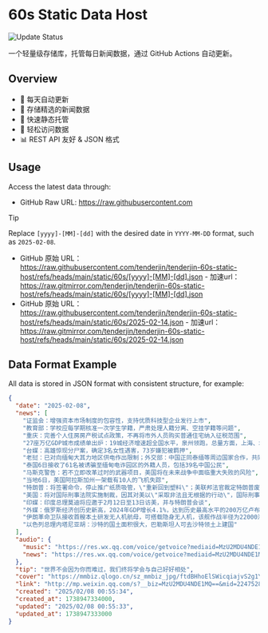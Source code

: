 # 60s Static Data Host

![Update Status](https://github.com/vikiboss/60s-static-host/workflows/schedule/badge.svg)

一个轻量级存储库，托管每日新闻数据，通过 GitHub Actions 自动更新。

## Overview

- 🔄 每天自动更新
- 📰 存储精选的新闻数据
- 🚀 快速静态托管 
- 🔑 轻松访问数据
- 📊 REST API 友好 & JSON 格式

## Usage

Access the latest data through:

- GitHub Raw URL: https://raw.githubusercontent.com

> [!TIP]
> Replace `[yyyy]-[MM]-[dd]` with the desired date in `YYYY-MM-DD` format, such as `2025-02-08`.

- GitHub 原始 URL： https://raw.githubusercontent.com/tenderjin/tenderjin-60s-static-host/refs/heads/main/static/60s/[yyyy]-[MM]-[dd].json
        - 加速url：https://raw.gitmirror.com/tenderjin/tenderjin-60s-static-host/refs/heads/main/static/60s/[yyyy]-[MM]-[dd].json
-  GitHub 原始 URL：https://raw.githubusercontent.com/tenderjin/tenderjin-60s-static-host/refs/heads/main/static/60s/2025-02-14.json
       -   加速url：https://raw.gitmirror.com/tenderjin/tenderjin-60s-static-host/refs/heads/main/static/60s/2025-02-14.json
## Data Format Example

All data is stored in JSON format with consistent structure, for example:

```json
{
  "date": "2025-02-08",
  "news": [
    "证监会：增强资本市场制度的包容性，支持优质科技型企业发行上市",
    "教育部：学校应每学期核准一次学生学籍，严肃处理人籍分离、空挂学籍等问题",
    "重庆：完善个人住房房产税试点政策，不再将市外人员购买普通住宅纳入征税范围",
    "27座万亿GDP城市成绩单出炉：19城经济增速超全国水平，泉州领跑，总量方面，上海、北京、深圳、重庆、广州、苏州、成都、杭州、武汉和南京排在前十位",
    "台媒：高雄惊现分尸案，确定3名女性遇害，73岁嫌犯被羁押",
    "老挝：已对向缅甸大其力地区供电作出限制；外交部：中国正同泰缅等周边国家合作，共同铲除网赌、电诈毒瘤",
    "泰国6日接收了61名被诱骗至缅甸电诈园区的外籍人员，包括39名中国公民",
    "马斯克警告：若不立即改革过时的武器项目，美国将在未来战争中面临重大失败的风险",
    "当地6日，美国阿拉斯加州一架载有10人的飞机失踪",
    "特朗普：将签署命令，停止推广纸质吸管，\"重新回到塑料\"；美联邦法官裁定特朗普废除\"出生公民权\"行政令违宪",
    "美国：将对国际刑事法院实施制裁，因其对美以\"采取非法且无根据的行动\"，国际刑事法院回应：谴责美方相关行为",
    "印媒：印度总理莫迪将应邀于2月12日至13日访美，并与特朗普会谈",
    "外媒：俄罗斯经济创历史新高，2024年GDP增长4.1%，达到历史最高水平的200万亿卢布",
    "伊朗革命卫队接收首艘本土研发无人机航母，可搭载隐身无人机，该舰作战半径为22000海里，可在海上一年无需加油",
    "以色列总理内塔尼亚胡：沙特的国土面积很大，巴勒斯坦人可去沙特领土上建国"
  ],
  "audio": {
    "music": "https://res.wx.qq.com/voice/getvoice?mediaid=MzU2MDU4NDE1MV8yMjQ3NTI4MDY4",
    "news": "https://res.wx.qq.com/voice/getvoice?mediaid=MzU2MDU4NDE1MV8yMjQ3NTI4MDY5"
  },
  "tip": "世界不会因为你而难过，我们终将学会与自己好好相处",
  "cover": "https://mmbiz.qlogo.cn/sz_mmbiz_jpg/ftdBHhoElSWicqiajvS2g1YickCW5ibS7Dibibh5StGA4r00QjjYVibEA26XHlhZnORDtMgiaWm1PnnA2Zl0gbnd1pNswg/0?wx_fmt=jpeg",
  "link": "http://mp.weixin.qq.com/s?__biz=MzU2MDU4NDE1MQ==&mid=2247528070&idx=1&sn=81488ae3744998019e736084915b09fb",
  "created": "2025/02/08 00:55:34",
  "created_at": 1738947334000,
  "updated": "2025/02/08 00:55:33",
  "updated_at": 1738947333000
}
```
